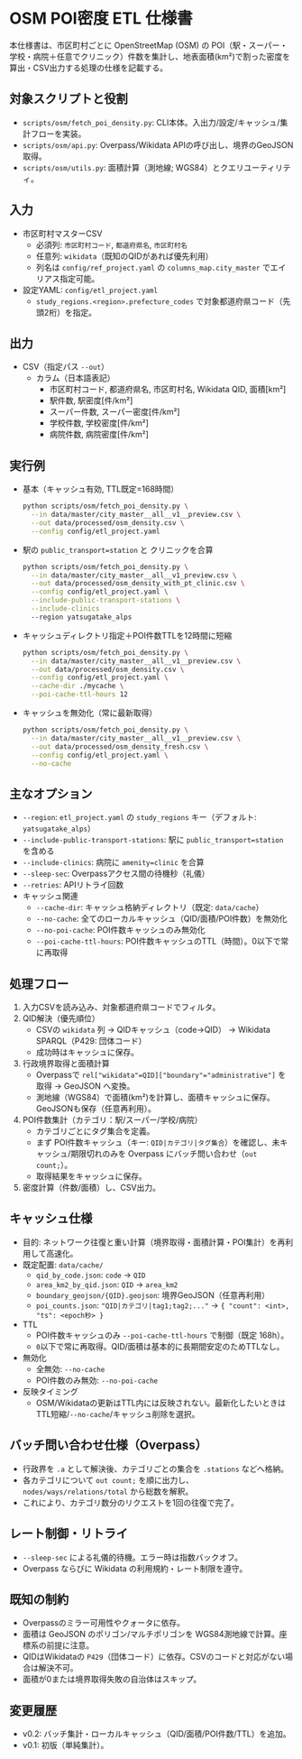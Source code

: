 # OSM POI密度 ETL 仕様書

本仕様書は、市区町村ごとに OpenStreetMap (OSM) の POI（駅・スーパー・学校・病院＋任意でクリニック）件数を集計し、地表面積(km²)で割った密度を算出・CSV出力する処理の仕様を記載する。

## 対象スクリプトと役割
- `scripts/osm/fetch_poi_density.py`: CLI本体。入出力/設定/キャッシュ/集計フローを実装。
- `scripts/osm/api.py`: Overpass/Wikidata APIの呼び出し、境界のGeoJSON取得。
- `scripts/osm/utils.py`: 面積計算（測地線; WGS84）とクエリユーティリティ。

## 入力
- 市区町村マスターCSV
  - 必須列: `市区町村コード`, `都道府県名`, `市区町村名`
  - 任意列: `wikidata`（既知のQIDがあれば優先利用）
  - 列名は `config/ref_project.yaml` の `columns_map.city_master` でエイリアス指定可能。
- 設定YAML: `config/etl_project.yaml`
  - `study_regions.<region>.prefecture_codes` で対象都道府県コード（先頭2桁）を指定。

## 出力
- CSV（指定パス `--out`）
  - カラム（日本語表記）
    - 市区町村コード, 都道府県名, 市区町村名, Wikidata QID, 面積[km²]
    - 駅件数, 駅密度[件/km²]
    - スーパー件数, スーパー密度[件/km²]
    - 学校件数, 学校密度[件/km²]
    - 病院件数, 病院密度[件/km²]

## 実行例
- 基本（キャッシュ有効, TTL既定=168時間）
  ```bash
  python scripts/osm/fetch_poi_density.py \
    --in data/master/city_master__all__v1__preview.csv \
    --out data/processed/osm_density.csv \
    --config config/etl_project.yaml
  ```
- 駅の `public_transport=station` と クリニックを合算
  ```bash
  python scripts/osm/fetch_poi_density.py \
    --in data/master/city_master__all__v1_preview.csv \
    --out data/processed/osm_density_with_pt_clinic.csv \
    --config config/etl_project.yaml \
    --include-public-transport-stations \
    --include-clinics
    --region yatsugatake_alps
  ```
- キャッシュディレクトリ指定＋POI件数TTLを12時間に短縮
  ```bash
  python scripts/osm/fetch_poi_density.py \
    --in data/master/city_master__all__v1__preview.csv \
    --out data/processed/osm_density.csv \
    --config config/etl_project.yaml \
    --cache-dir ./mycache \
    --poi-cache-ttl-hours 12
  ```
- キャッシュを無効化（常に最新取得）
  ```bash
  python scripts/osm/fetch_poi_density.py \
    --in data/master/city_master__all__v1__preview.csv \
    --out data/processed/osm_density_fresh.csv \
    --config config/etl_project.yaml \
    --no-cache
  ```

## 主なオプション
- `--region`: `etl_project.yaml` の `study_regions` キー（デフォルト: `yatsugatake_alps`）
- `--include-public-transport-stations`: 駅に `public_transport=station` を含める
- `--include-clinics`: 病院に `amenity=clinic` を合算
- `--sleep-sec`: Overpassアクセス間の待機秒（礼儀）
- `--retries`: APIリトライ回数
- キャッシュ関連
  - `--cache-dir`: キャッシュ格納ディレクトリ（既定: `data/cache`）
  - `--no-cache`: 全てのローカルキャッシュ（QID/面積/POI件数）を無効化
  - `--no-poi-cache`: POI件数キャッシュのみ無効化
  - `--poi-cache-ttl-hours`: POI件数キャッシュのTTL（時間）。0以下で常に再取得

## 処理フロー
1. 入力CSVを読み込み、対象都道府県コードでフィルタ。
2. QID解決（優先順位）
   - CSVの `wikidata` 列 → QIDキャッシュ（code→QID） → Wikidata SPARQL（P429: 団体コード）
   - 成功時はキャッシュに保存。
3. 行政境界取得と面積計算
   - Overpassで `rel["wikidata"=QID]["boundary"="administrative"]` を取得 → GeoJSON へ変換。
   - 測地線（WGS84）で面積(km²)を計算し、面積キャッシュに保存。GeoJSONも保存（任意再利用）。
4. POI件数集計（カテゴリ：駅/スーパー/学校/病院）
   - カテゴリごとにタグ集合を定義。
   - まず POI件数キャッシュ（キー: `QID|カテゴリ|タグ集合`）を確認し、未キャッシュ/期限切れのみを Overpass にバッチ問い合わせ（`out count;`）。
   - 取得結果をキャッシュに保存。
5. 密度計算（件数/面積）し、CSV出力。

## キャッシュ仕様
- 目的: ネットワーク往復と重い計算（境界取得・面積計算・POI集計）を再利用して高速化。
- 既定配置: `data/cache/`
  - `qid_by_code.json`: `code` → `QID`
  - `area_km2_by_qid.json`: `QID` → `area_km2`
  - `boundary_geojson/{QID}.geojson`: 境界GeoJSON（任意再利用）
  - `poi_counts.json`: `"QID|カテゴリ|tag1;tag2;..."` → `{ "count": <int>, "ts": <epoch秒> }`
- TTL
  - POI件数キャッシュのみ `--poi-cache-ttl-hours` で制御（既定 168h）。
  - `0`以下で常に再取得。QID/面積は基本的に長期間安定のためTTLなし。
- 無効化
  - 全無効: `--no-cache`
  - POI件数のみ無効: `--no-poi-cache`
- 反映タイミング
  - OSM/Wikidataの更新はTTL内には反映されない。最新化したいときはTTL短縮/`--no-cache`/キャッシュ削除を選択。

## バッチ問い合わせ仕様（Overpass）
- 行政界を `.a` として解決後、カテゴリごとの集合を `.stations` などへ格納。
- 各カテゴリについて `out count;` を順に出力し、`nodes/ways/relations/total` から総数を解釈。
- これにより、カテゴリ数分のリクエストを1回の往復で完了。

## レート制御・リトライ
- `--sleep-sec` による礼儀的待機。エラー時は指数バックオフ。
- Overpass ならびに Wikidata の利用規約・レート制限を遵守。

## 既知の制約
- Overpassのミラー可用性やクォータに依存。
- 面積は GeoJSON のポリゴン/マルチポリゴンを WGS84測地線で計算。座標系の前提に注意。
- QIDはWikidataの `P429`（団体コード）に依存。CSVのコードと対応がない場合は解決不可。
- 面積が0または境界取得失敗の自治体はスキップ。

## 変更履歴
- v0.2: バッチ集計・ローカルキャッシュ（QID/面積/POI件数/TTL）を追加。
- v0.1: 初版（単純集計）。
